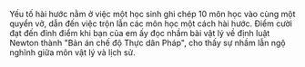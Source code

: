 Yếu tố hài hước nằm ở việc một học sinh ghi chép 10 môn học vào cùng một quyển vở, dẫn đến việc trộn lẫn các môn học một cách hài hước. Điểm cười đạt đến đỉnh điểm khi bạn của em ấy đọc nhầm bài vật lý về định luật Newton thành "Bản án chế độ Thực dân Pháp", cho thấy sự nhầm lẫn ngộ nghĩnh giữa môn vật lý và lịch sử.